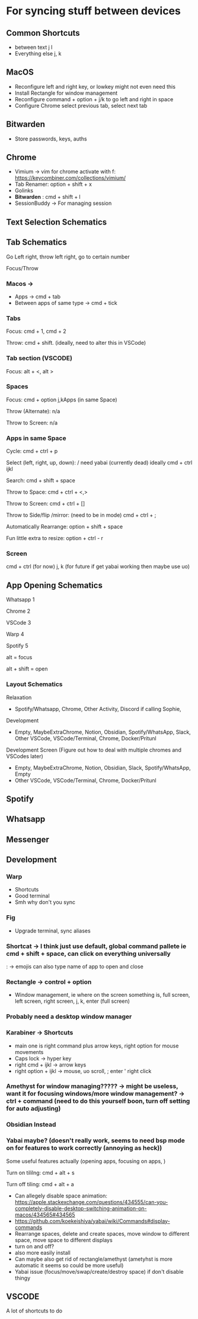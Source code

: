 # For syncing stuff between devices

## Common Shortcuts

- between text j l
- Everything else j, k

## MacOS

- Reconfigure left and right key, or lowkey might not even need this
- Install Rectangle for window management
- Reconfigure command + option + j/k to go left and right in space
- Configure Chrome select previous tab, select next tab

## Bitwarden

- Store passwords, keys, auths

## Chrome

- Vimium -> vim for chrome activate with f: https://keycombiner.com/collections/vimium/
- Tab Renamer: option + shift + x
- Golinks
- **Bitwarden** : cmd + shift + l
- SessionBuddy -> For managing session

## Text Selection Schematics

## Tab Schematics

Go Left right, throw left right, go to certain number

Focus/Throw

### Macos ->

- Apps -> cmd + tab
- Between apps of same type -> cmd + tick

### Tabs

Focus: cmd + 1, cmd + 2

Throw: cmd + shift. (ideally, need to alter this in VSCode)

### Tab section (VSCODE)

Focus: alt + <, alt >

### Spaces

Focus: cmd + option j,kApps (in same Space)

Throw (Alternate): n/a

Throw to Screen: n/a

### Apps in same Space

Cycle: cmd + ctrl + p

Select (left, right, up, down):  / need yabai (currently dead) ideally cmd + ctrl ijkl

Search: cmd + shift + space

Throw to Space: cmd + ctrl + <,>

Throw to Screen: cmd + ctrl  + []

Throw to Side/flip /mirror: (need to be in mode) cmd + ctrl + ;

Automatically Rearrange: option + shift + space

Fun little extra to resize: option + ctrl - r

### Screen

cmd + ctrl (for now) j, k (for future if get yabai working then maybe use uo)

## App Opening Schematics

Whatsapp 1

Chrome 2

VSCode 3

Warp 4

Spotify 5

alt = focus

alt + shift = open

### Layout Schematics

Relaxation

- Spotify/Whatsapp, Chrome, Other Activity, Discord if calling Sophie,

Development

* Empty, MaybeExtraChrome, Notion, Obsidian, Spotify/WhatsApp, Slack, Other VSCode, VSCode/Terminal, Chrome, Docker/Pritunl

Development Screen (Figure out how to deal with multiple chromes and VSCodes later)

- Empty, MaybeExtraChrome, Notion, Obsidian, Slack, Spotify/WhatsApp, Empty
- Other VSCode, VSCode/Terminal, Chrome, Docker/Pritunl

## Spotify

## Whatsapp

## Messenger

## Development

### Warp

- Shortcuts
- Good terminal
- Smh why don't you sync

### Fig

- Upgrade terminal, sync aliases

### Shortcat -> I think just use default, global command pallete ie cmd + shift + space, can click on everything universally

: -> emojis
can also type name of app to open and close

### Rectangle -> control + option

- Window management, ie where on the screen something is, full screen, left screen, right screen,
  j, k, enter (full screen)

### Probably need a desktop window manager

### Karabiner -> Shortcuts

- main one is right command plus arrow keys, right option for mouse movements
- Caps lock -> hyper key
- right cmd + ijkl -> arrow keys
- right option + ijkl -> mouse, uo scroll, ; enter ' right click

### Amethyst for window managing????? -> might be useless, want it for focusing windows/more window management? -> ctrl + command (need to do this yourself boon, turn off setting for auto adjusting)

### Obsidian Instead

### Yabai maybe? (doesn't really work, seems to need bsp mode on for features to work correctly (annoying as heck))

Some useful features actually (opening apps, focusing on apps, )

Turn on tililng: cmd + alt + s

Turn off tiling: cmd + alt + a

- Can allegely disable space animation: https://apple.stackexchange.com/questions/434555/can-you-completely-disable-desktop-switching-animation-on-macos/434565#434565
- https://github.com/koekeishiya/yabai/wiki/Commands#display-commands
- Rearrange spaces, delete and create spaces, move window to different space, move space to different displays
- turn on and off?
- also more easily install
- Can maybe also get rid of rectangle/amethyst (ametyhst is more automatic it seems so could be more useful)
- Yabai issue (focus/move/swap/create/destroy space) if don't disable thingy

## VSCODE

A lot of shortcuts to do
